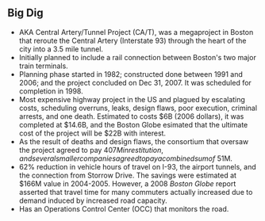 Big Dig
-------

* AKA Central Artery/Tunnel Project (CA/T), was a megaproject in Boston that reroute the Central Artery (Interstate 93) through the heart of the city into a 3.5 mile tunnel.
* Initially planned to include a rail connection between Boston's two major train terminals.
* Planning phase started in 1982; constructed done between 1991 and 2006; and the project concluded on Dec 31, 2007. It was scheduled for completion in 1998.
* Most expensive highway project in the US and plagued by escalating costs, scheduling overruns, leaks, design flaws, poor execution, criminal arrests, and one death. Estimated to costs $6B (2006 dollars), it was completed at $14.6B, and the Boston Globe esimated that the ultimate cost of the project will be $22B with interest.
* As the result of deaths and design flaws, the consortium that oversaw the project agreed to pay $407M in restitution, and several smaller companies agreed to pay a combined sum of ~$51M.
* 62% reduction in vehicle hours of travel on I-93, the airport tunnels, and the connection from Storrow Drive. The savings were estimated at $166M value in 2004-2005. However, a 2008 _Boston Globe_ report asserted that travel time for many commuters actually increased due to demand induced by increased road capacity.
* Has an Operations Control Center (OCC) that monitors the road.
